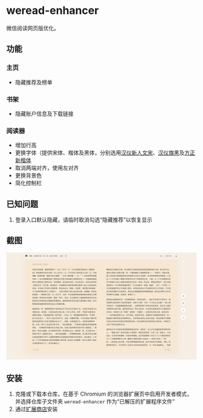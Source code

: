 # weread-enhancer

微信阅读网页版优化。

## 功能

### 主页

- 隐藏推荐及榜单

### 书架

- 隐藏账户信息及下载链接

### 阅读器

- 增加行高
- 更换字体（提供宋体、楷体及黑体，分别选用[汉仪新人文宋](https://www.hanyi.com.cn/productdetail.php?id=758)、[汉仪旗黑](https://www.hanyi.com.cn/productdetail.php?id=832)及[方正新楷体](https://www.foundertype.com/index.php/FontInfo/index/id/290)
- 取消两端对齐，使用左对齐
- 更换背景色
- 简化控制栏

## 已知问题

1. 登录入口默认隐藏，请临时取消勾选“隐藏推荐”以恢复显示

## 截图

![阅读器](/screenshot.png "阅读器")

## 安装

1. 克隆或下载本仓库，在基于 Chromium 的浏览器扩展页中启用开发者模式，并选择仓库子文件夹 `weread-enhancer` 作为“已解压的扩展程序文件”
2. 通过[扩展商店](https://chromewebstore.google.com/detail/weread-enhancer/hpahddocpjnehfakhmjkepmnaihffdmn)安装

